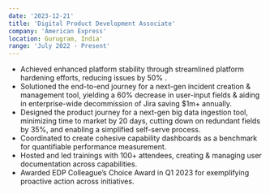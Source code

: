 ```yaml
---
date: '2023-12-21'
title: 'Digital Product Development Associate'
company: 'American Express'
location: Gurugram, India'
range: 'July 2022 - Present'
---
```

<style> 
.bold-primary{
    color: var(--primary);
    font-weight: 500;
    margin: 0px;
    display: inline;
}
</style>
- Achieved enhanced platform stability through streamlined platform hardening efforts, reducing issues by 50% .
- Solutioned the end-to-end journey for a next-gen incident creation & management tool, yielding a 60% decrease
in user-input fields & aiding in enterprise-wide decommission of Jira saving $1m+ annually.
- Designed the product journey for a next-gen big data ingestion tool, minimizing time to market by 20 days,
cutting down on redundant fields by 35%, and enabling a simplified self-serve process.
- Coordinated to create cohesive capability dashboards as a benchmark for quantifiable performance measurement.
- Hosted and led trainings with 100+ attendees, creating & managing user documentation across capabilities.
- Awarded EDP Colleague’s Choice Award in Q1 2023 for exemplifying proactive action across initiatives.
